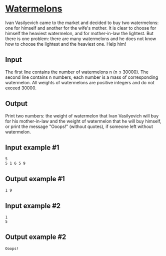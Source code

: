 # [Watermelons](https://www.e-olymp.com/en/contests/9563/problems/83870)
Ivan Vasilyevich came to the market and decided to buy two watermelons: one for himself and another for the wife's mother. It is clear to choose for himself the heaviest watermelon, and for mother-in-law the lightest. But there is one problem: there are many watermelons and he does not know how to choose the lightest and the heaviest one. Help him!

## Input
The first line contains the number of watermelons n (n ≤ 30000). The second line contains n numbers, each number is a mass of corresponding watermelon. All weights of watermelons are positive integers and do not exceed 30000.

## Output
Print two numbers: the weight of watermelon that Ivan Vasilyevich will buy for his mother-in-law and the weight of watermelon that he will buy himself, or print the message "Ooops!" (without quotes), if someone left without watermelon.

## Input example #1
```
5
5 1 6 5 9
```

## Output example #1
```
1 9
```

## Input example #2
```
1
5
```

## Output example #2
```
Ooops!
```